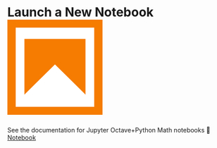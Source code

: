 # Launch a New Notebook ![drawing](docs/_media/notebook.png ':size=25:')
See the documentation for Jupyter Octave+Python Math notebooks :link: [Notebook](docs/Studies/Services/JupyterOctavePythonMath/Notebook/Launch_Notebook.md) 